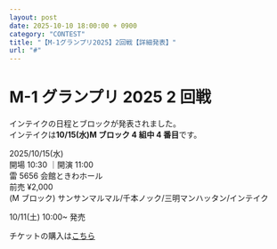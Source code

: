 ```yaml
---
layout: post
date: 2025-10-10 18:00:00 + 0900
category: "CONTEST"
title: "【M-1グランプリ2025】2回戦【詳細発表】"
url: "#"
---
```


# M-1 グランプリ 2025 2 回戦<br>

インテイクの日程とブロックが発表されました。<br>
インテイクは<b>10/15(水)M ブロック 4 組中 4 番目</b>です。<br>

<i class="fa-regular fa-calendar-alt"></i> 2025/10/15(水)<br>
<i class="fa-regular fa-clock"></i> 開場 10:30 ｜開演 11:00 <br>
<i class="fa-solid fa-location-dot"></i> 雷 5656 会館ときわホール<br>
<i class="fa-solid fa-ticket"></i> 前売 ¥2,000<br>
<i class="fa-solid fa-users"></i> (M ブロック) サンサンマルマル/千本ノック/三明マンハッタン/インテイク

10/11(土) 10:00~ 発売<br>

チケットの購入は<a href="https://x.gd/hfCVw" target="_blank">こちら</a>
